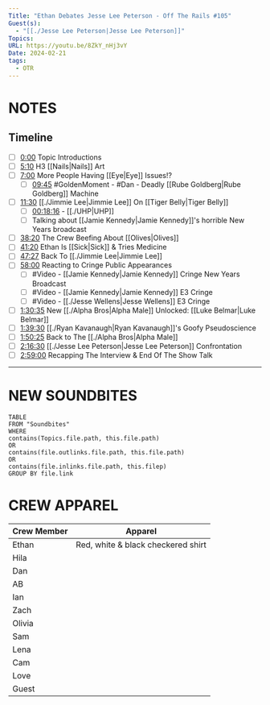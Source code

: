 ```yaml
---
Title: "Ethan Debates Jesse Lee Peterson - Off The Rails #105"
Guest(s):
  - "[[./Jesse Lee Peterson|Jesse Lee Peterson]]"
Topics: 
URL: https://youtu.be/8ZkY_nHj3vY
Date: 2024-02-21
tags:
  - OTR
---
```

# NOTES

## Timeline
- [ ] [0:00](https://www.youtube.com/watch?v=8ZkY_nHj3vY&t=0s) Topic Introductions
- [ ] [5:10](https://www.youtube.com/watch?v=8ZkY_nHj3vY&t=310s) H3 [[Nails|Nails]] Art
- [ ] [7:00](https://www.youtube.com/watch?v=8ZkY_nHj3vY&t=420s) More People Having [[Eye|Eye]] Issues!?
	- [ ] [09:45](https://youtu.be/8ZkY_nHj3vY?t=586) #GoldenMoment - #Dan - Deadly [[Rube Goldberg|Rube Goldberg]] Machine
- [ ] [11:30](https://www.youtube.com/watch?v=8ZkY_nHj3vY&t=690s) [[./Jimmie Lee|Jimmie Lee]] On [[Tiger Belly|Tiger Belly]]
	- [ ] [00:18:16](https://youtu.be/8ZkY_nHj3vY?t=1096) - [[./UHP|UHP]]
	- [ ] Talking about [[Jamie Kennedy|Jamie Kennedy]]'s horrible New Years broadcast
- [ ] [38:20](https://www.youtube.com/watch?v=8ZkY_nHj3vY&t=2300s) The Crew Beefing About [[Olives|Olives]]
- [ ] [41:20](https://www.youtube.com/watch?v=8ZkY_nHj3vY&t=2480s) Ethan Is [[Sick|Sick]] & Tries Medicine
- [ ] [47:27](https://www.youtube.com/watch?v=8ZkY_nHj3vY&t=2847s) Back To [[./Jimmie Lee|Jimmie Lee]]
- [ ] [58:00](https://www.youtube.com/watch?v=8ZkY_nHj3vY&t=3480s) Reacting to Cringe Public Appearances
	- [ ] #Video - [[Jamie Kennedy|Jamie Kennedy]] Cringe New Years Broadcast
	- [ ] #Video - [[Jamie Kennedy|Jamie Kennedy]] E3 Cringe
	- [ ] #Video - [[./Jesse Wellens|Jesse Wellens]] E3 Cringe
- [ ] [1:30:35](https://www.youtube.com/watch?v=8ZkY_nHj3vY&t=5435s) New [[./Alpha Bros|Alpha Male]] Unlocked: [[Luke Belmar|Luke Belmar]]
- [ ] [1:39:30](https://www.youtube.com/watch?v=8ZkY_nHj3vY&t=5970s) [[./Ryan Kavanaugh|Ryan Kavanaugh]]'s Goofy Pseudoscience
- [ ] [1:50:25](https://www.youtube.com/watch?v=8ZkY_nHj3vY&t=6625s) Back to The [[./Alpha Bros|Alpha Male]]
- [ ] [2:16:30](https://www.youtube.com/watch?v=8ZkY_nHj3vY&t=8190s) [[./Jesse Lee Peterson|Jesse Lee Peterson]] Confrontation
- [ ] [2:59:00](https://www.youtube.com/watch?v=8ZkY_nHj3vY&t=10740s) Recapping The Interview & End Of The Show Talk

___
# NEW SOUNDBITES
``` dataview
TABLE
FROM "Soundbites"
WHERE 
contains(Topics.file.path, this.file.path) 
OR 
contains(file.outlinks.file.path, this.file.path)
OR
contains(file.inlinks.file.path, this.filep)
GROUP BY file.link
```


# CREW APPAREL
| Crew Member | Apparel                            |
| ----------- | ---------------------------------- |
| Ethan       | Red, white & black checkered shirt |
| Hila        |                                    |
| Dan         |                                    |
| AB          |                                    |
| Ian         |                                    |
| Zach        |                                    |
| Olivia      |                                    |
| Sam         |                                    |
| Lena        |                                    |
| Cam         |                                    |
| Love        |                                    |
| Guest       |                                    |